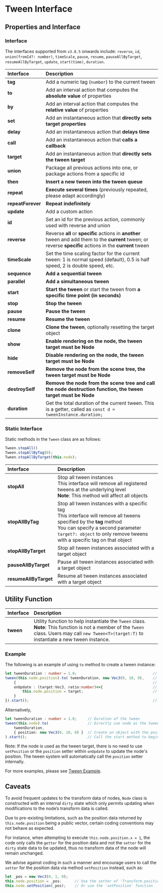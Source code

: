 # Tween Interface

## Properties and Interface

### Interface

The interfaces supported from `v3.8.5` onwards include: `reverse`, `id`, `union(fromId?: number)`, `timeScale`, `pause`, `resume`, `pauseAllByTarget`, `resumeAllByTarget`, `update`, `start(time)`, `duration`.

| Interface         | Description                                                  |
| :---------------- | :----------------------------------------------------------- |
| **tag**           | Add a numeric tag (`number`) to the current tween            |
| **to**            | Add an interval action that computes the **absolute value** of properties |
| **by**            | Add an interval action that computes the **relative value** of properties |
| **set**           | Add an instantaneous action that **directly sets target properties** |
| **delay**         | Add an instantaneous action that **delays time**             |
| **call**          | Add an instantaneous action that **calls a callback**        |
| **target**        | Add an instantaneous action that **directly sets the tween target** |
| **union**         | Package all previous actions into one, or package actions from a specific id |
| **then**          | **Insert a new tween into the tween queue**                  |
| **repeat**        | **Execute several times** (previously repeated, please adapt accordingly) |
| **repeatForever** | **Repeat indefinitely**                                      |
| **update**        | Add a custom action                                          |
| **id**            | Set an id for the previous action, commonly used with reverse and union |
| **reverse**       | Reverse **all** or **specific** actions in **another** tween and add them to the **current** tween; or reverse **specific** actions in the **current** tween |
| **timeScale**     | Set the time scaling factor for the current tween: 1 is normal speed (default), 0.5 is half speed, 2 is double speed, etc. |
| **sequence**      | **Add a sequential tween**                                   |
| **parallel**      | **Add a simultaneous tween**                                 |
| **start**         | **Start the tween** or start the tween from **a specific time point (in seconds)** |
| **stop**          | **Stop the tween**                                           |
| **pause**         | **Pause the tween**                                          |
| **resume**        | **Resume the tween**                                         |
| **clone**         | **Clone the tween**, optionally resetting the target object  |
| **show**          | **Enable rendering on the node, the tween target must be Node** |
| **hide**          | **Disable rendering on the node, the tween target must be Node** |
| **removeSelf**    | **Remove the node from the scene tree, the tween target must be Node** |
| **destroySelf**   | **Remove the node from the scene tree and call the node destruction function, the tween target must be Node** |
| **duration**      | Get the total duration of the current tween. This is a getter, called as `const d = tweenInstance.duration;` |

### Static Interface

Static methods in the `Tween` class are as follows:

```ts
Tween.stopAll()
Tween.stopAllByTag(0);
Tween.stopAllByTarget(this.node);
```

| Interface             | Description                                                  |
| :-------------------- | :----------------------------------------------------------- |
| **stopAll**           | Stop all tween instances <br> This interface will remove all registered tweens at the underlying level <br> **Note**: This method will affect all objects |
| **stopAllByTag**      | Stop all tween instances with a specific tag <br> This interface will remove all tweens specified by the **tag** method <br> You can specify a second parameter `target?: object` to only remove tweens with a specific tag on that object |
| **stopAllByTarget**   | Stop all tween instances associated with a target object     |
| **pauseAllByTarget**  | Pause all tween instances associated with a target object    |
| **resumeAllByTarget** | Resume all tween instances associated with a target object   |

## Utility Function

|Interface| Description |
|:-- |:--|
| **tween<T>** | Utility function to help instantiate the `Tween` class. <br> **Note**: This function is not a member of the `Tween` class. Users may call `new Tween<T>(target:T)` to instantiate a new tween instance. |

### Example

The following is an example of using `to` method to create a tween instance:

```ts
let tweenDuration : number = 1.0;                                   // Duration of the tween
tween(this.node.position).to( tweenDuration, new Vec3(0, 10, 0),    // Here takes the target of the node's position
    {                                                               // Interface implementation of 'ITweenOption'.
    onUpdate : (target:Vec3, ratio:number)=>{                       // onUpdate accepts the current tween progress
        this.node.position = target;                                // Assign the position of the node to the result calculated by the tween system
    }
}).start();                                                         // Start the tween by calling 'start' function
```

Alternatively,

```ts
let tweenDuration : number = 1.0;     // Duration of the tween
tween(this.node).to(                  // Directly use node as the tween target
    tweenDuration,
    { position: new Vec3(0, 10, 0) }  // Create an object with the position property
).start();                            // Call the start method to begin the tween
```

Note: If the node is used as the tween target, there is no need to use `setPosition` or the `position` setter within `onUpdate` to update the node's position. The tween system will automatically call the `position` setter internally.

For more examples, please see [Tween Example](tween-example.md).

## Caveats

To avoid frequent updates to the transform data of nodes, `Node` class is constructed with an internal `dirty` state which only permits updating when modifications to the node’s transform data is called.

Due to pre-existing limitations, such as the position data returned by `this.node.position` being a public vector, certain coding conventions may not behave as expected.

For instance, when attempting to execute `this.node.position.x = 1`, the code only calls the `getter` for the position data and not the `setter` for the `dirty` state data to be updated, thus no transform data of the node will remain unchanged.

We advise against coding in such a manner and encourage users to call the `setter` for the position data via method `setPosition` instead, such as:

```typescript
let _pos = new Vec3(0, 1, 0);
this.node.position = _pos;      // Use the setter of 'Transform.position'
this.node.setPosition(_pos);    // Or use the 'setPosition' function
```

